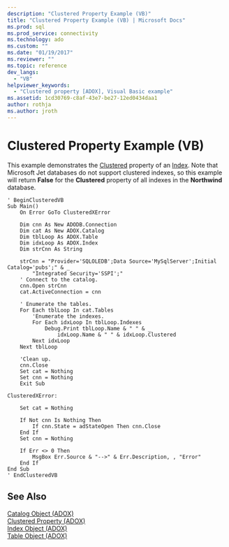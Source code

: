 ```yaml
---
description: "Clustered Property Example (VB)"
title: "Clustered Property Example (VB) | Microsoft Docs"
ms.prod: sql
ms.prod_service: connectivity
ms.technology: ado
ms.custom: ""
ms.date: "01/19/2017"
ms.reviewer: ""
ms.topic: reference
dev_langs: 
  - "VB"
helpviewer_keywords: 
  - "Clustered property [ADOX], Visual Basic example"
ms.assetid: 1cd30769-c8af-43e7-be27-12ed0434daa1
author: rothja
ms.author: jroth
---
```

# Clustered Property Example (VB)
This example demonstrates the [Clustered](./clustered-property-adox.md) property of an [Index](./index-object-adox.md). Note that Microsoft Jet databases do not support clustered indexes, so this example will return **False** for the **Clustered** property of all indexes in the **Northwind** database.  
  
```  
' BeginClusteredVB  
Sub Main()  
    On Error GoTo ClusteredXError  
  
    Dim cnn As New ADODB.Connection  
    Dim cat As New ADOX.Catalog  
    Dim tblLoop As ADOX.Table  
    Dim idxLoop As ADOX.Index  
    Dim strCnn As String  
  
    strCnn = "Provider='SQLOLEDB';Data Source='MySqlServer';Initial Catalog='pubs';" & _  
        "Integrated Security='SSPI';"  
    ' Connect to the catalog.  
    cnn.Open strCnn  
    cat.ActiveConnection = cnn  
  
    ' Enumerate the tables.  
    For Each tblLoop In cat.Tables  
        'Enumerate the indexes.  
        For Each idxLoop In tblLoop.Indexes  
            Debug.Print tblLoop.Name & " " & _  
                idxLoop.Name & " " & idxLoop.Clustered  
        Next idxLoop  
    Next tblLoop  
  
    'Clean up.  
    cnn.Close  
    Set cat = Nothing  
    Set cnn = Nothing  
    Exit Sub  
  
ClusteredXError:  
  
    Set cat = Nothing  
  
    If Not cnn Is Nothing Then  
        If cnn.State = adStateOpen Then cnn.Close  
    End If  
    Set cnn = Nothing  
  
    If Err <> 0 Then  
        MsgBox Err.Source & "-->" & Err.Description, , "Error"  
    End If  
End Sub  
' EndClusteredVB  
```  
  
## See Also  
 [Catalog Object (ADOX)](./catalog-object-adox.md)   
 [Clustered Property (ADOX)](./clustered-property-adox.md)   
 [Index Object (ADOX)](./index-object-adox.md)   
 [Table Object (ADOX)](./table-object-adox.md)